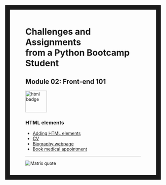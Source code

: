 <div style="border: 15px solid; border-image: url('https://cdn.osxdaily.com/wp-content/uploads/2017/12/classic-mac-os-tile-wallpapers-7.png') 30 round; padding: 3% 10%;">

# Challenges and Assignments<br>from a Python Bootcamp Student

## Module 02: Front-end 101

<img src="https://img.shields.io/badge/HTML5-E34F26?style=for-the-badge&logo=html5&logoColor=white" width="70" alt="html badge">

### HTML elements

- [Adding HTML elements](/m2-front-end-101/s1-html-elements/index.html)
- [CV](./m2-front-end-101/s1-html-elements/cv.html)
- [Biography webpage](./m2-front-end-101/s1-html-elements/leonardo-da-vinci.html)
- [Book medical appointment](/m2-front-end-101/s1-html-elements/book-medical-appointment/form-reserva-hora-medica.html)

---

![Matrix quote](https://readme-typing-svg.demolab.com?font=VT323&pause=1000&color=36BA01&center=true&vCenter=true&random=false&width=435&lines=%22Never+send+a+human+to+do+a+machine's+job%22;%E2%80%93+Agent+Smith)
<div>